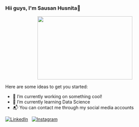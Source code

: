 ### Hii guys, I'm **Sausan Husnita**👋

<p align = 'center'>
  <img alig src='https://sdtimes.com/wp-content/uploads/2014/09/0919.sdt-github.gif' height ='200' width ='300'>
</p>

Here are some ideas to get you started:

- 🔭 I’m currently working on something cool!
- 🌱 I’m currently learning Data Science
- 📬 You can contact me through my social media accounts

[![LinkedIn](https://img.shields.io/badge/LinkedIn-2F8CBB?style=for-the-badge&logo=LinkedIn)](https://www.linkedin.com/in/sausan-husnita-b94876165/) &nbsp; [![Instagram](https://img.shields.io/badge/Instagram-2F8CBB?style=for-the-badge&logo=Instagram)](https://www.instagram.com/sn.hsta_/?next=%2F)
<!--
**sausanhusnita/sausanhusnita** is a ✨ _special_ ✨ repository because its `README.md` (this file) appears on your GitHub profile.




-->
